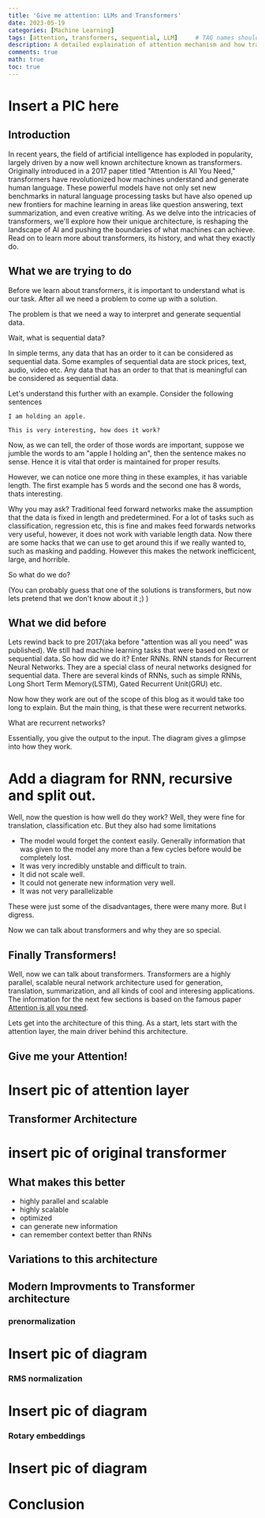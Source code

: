 ```yaml
---
title: 'Give me attention: LLMs and Transformers'
date: 2023-05-19
categories: [Machine Learning]
tags: [attention, transformers, sequential, LLM]     # TAG names should always be lowercase
description: A detailed explaination of attention mechanism and how transformers work.
comments: true
math: true
toc: true
---
```


# Insert a PIC here

## Introduction
In recent years, the field of artificial intelligence has exploded in popularity, 
largely driven by a now well known architecture known as transformers. Originally introduced in a 2017
 paper titled "Attention is All You Need," transformers have revolutionized how machines understand 
and generate human language. These powerful models have not only set new benchmarks in natural language 
processing tasks but have also opened up new frontiers for machine learning in areas like question answering, 
text summarization, and even creative writing. As we delve into the intricacies of transformers, we'll 
explore how their unique architecture, is reshaping the landscape of AI and pushing the boundaries of what machines can achieve. 
Read on to learn more about transformers, its history, and what they exactly do.

## What we are trying to do

Before we learn about transformers, it is important to understand what is our task. After all we need a problem to 
come up with a solution. 

The problem is that we need a way to interpret and generate sequential data.

Wait, what is sequential data?

In simple terms, any data that has an order to it can be considered as sequential data. Some examples of sequential data are stock prices, text, audio, video etc. Any data that has an order to that that is meaningful can be considered as sequential data.

Let's understand this further with an example. Consider the following sentences

```
I am holding an apple.

This is very interesting, how does it work?
```

Now, as we can tell, the order of those words are important, suppose we jumble the words to am "apple I holding an", then the sentence
makes no sense. Hence it is vital that order is maintained for proper results.

However, we can notice one more thing in these examples, it has variable length. The first example has 5 words and the second one has 8 words, thats interesting.

Why you may ask? Traditional feed forward networks make the assumption that the data is fixed in length and predetermined. For a lot of tasks such as classification, regression etc, this is fine and makes feed forwards networks very useful, however, it does not work with variable length data. Now there are some hacks that we can use to get around this if we really wanted to, such as masking and padding. However this makes the network inefficicent, large, and horrible.

So what do we do? 

(You can probably guess that one of the solutions is transformers, but now lets pretend that we don't know about it ;) ) 

## What we did before
Lets rewind back to pre 2017(aka before "attention was all you need" was published). We still had machine learning tasks that were based on text or sequential data. So how did we do it?
Enter RNNs. RNN stands for Recurrent Neural Networks. They are a special class of neural networks designed for sequential data. There are several kinds of RNNs, such as simple RNNs, 
Long Short Term Memory(LSTM), Gated Recurrent Unit(GRU) etc.

Now how they work are out of the scope of this blog as it would take too long to explain. But the main thing, is that these were recurrent networks.

What are recurrent networks?

Essentially, you give the output to the input. The diagram gives a glimpse into how they work. 

# Add a diagram for RNN, recursive and split out.


Well, now the question is how well do they work?  Well, they were fine for translation, classification etc. But they also had some limitations

- The model would forget the context easily. Generally information that was given to the model any more than a few cycles before would be completely lost.
- It was very incredibly unstable and difficult to train.
- It did not scale well.
- It could not generate new information very well.
- It was not very parallelizable

These were just some of the disadvantages, there were many more. But I digress.

Now we can talk about transformers and why they are so special.

## Finally Transformers!

Well, now we can talk about transformers. Transformers are a highly parallel, scalable neural network architecture used for generation, translation, summarization, and all kinds of cool and interesing applications. 
The information for the next few sections is based on the famous paper [Attention is all you need](https://arxiv.org/pdf/1706.03762). 

Lets get into the architecture of this thing. As a start, lets start with the attention layer, the main driver behind this architecture.

## Give me your Attention!

# Insert pic of attention layer


## Transformer Architecture

# insert pic of original transformer

## What makes this better

- highly parallel and scalable
- highly scalable
- optimized
- can generate new information
- can remember context better than RNNs

## Variations to this architecture
## Modern Improvments to Transformer architecture 
### prenormalization
# Insert pic of diagram

### RMS normalization

# Insert pic of diagram

### Rotary embeddings
# Insert pic of diagram


# Conclusion